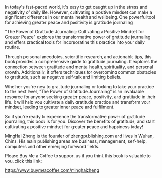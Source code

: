 
In today's fast-paced world, it's easy to get caught up in the stress and negativity of daily life. However, cultivating a positive mindset can make a significant difference in our mental health and wellbeing. One powerful tool for achieving greater peace and positivity is gratitude journaling.

"The Power of Gratitude Journaling: Cultivating a Positive Mindset for Greater Peace" explores the transformative power of gratitude journaling and offers practical tools for incorporating this practice into your daily routine.

Through personal anecdotes, scientific research, and actionable tips, this book provides a comprehensive guide to gratitude journaling. It explores the connection between gratitude and mental health, spirituality, and personal growth. Additionally, it offers techniques for overcoming common obstacles to gratitude, such as negative self-talk and limiting beliefs.

Whether you're new to gratitude journaling or looking to take your practice to the next level, "The Power of Gratitude Journaling" is an invaluable resource for anyone seeking greater peace, positivity, and gratitude in their life. It will help you cultivate a daily gratitude practice and transform your mindset, leading to greater inner peace and fulfillment.

So if you're ready to experience the transformative power of gratitude journaling, this book is for you. Discover the benefits of gratitude, and start cultivating a positive mindset for greater peace and happiness today!

MingHai Zheng is the founder of zhengpublishing.com and lives in Wuhan, China. His main publishing areas are business, management, self-help, computers and other emerging foreword fields.

Please Buy Me a Coffee to support us if you think this book is valuable to you. click this link:

https://www.buymeacoffee.com/minghaizheng
